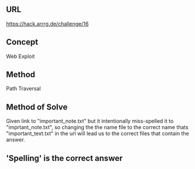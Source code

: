 ## URL 
https://hack.arrrg.de/challenge/16 
## Concept
Web Exploit
## Method 
Path Traversal 
## Method of Solve
Given link to "important_note.txt" but it intentionally miss-spelled it to "imprtant_note.txt",
so changing the the name file to the correct name thats "important_text.txt" in the url will lead us to the correct files that contain the answer.

## 'Spelling' is the correct answer
 
